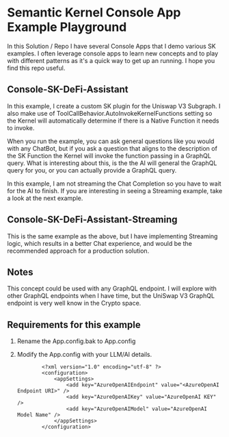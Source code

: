 # Semantic Kernel Console App Example Playground

In this Solution / Repo I have several Console Apps that I demo various SK examples.  I often leverage console apps to learn new concepts and to play with different patterns as it's a quick way to get up an running.  I hope you find this repo useful.

## Console-SK-DeFi-Assistant
In this example, I create a custom SK plugin for the Uniswap V3 Subgraph. I also make use of ToolCallBehavior.AutoInvokeKernelFunctions setting so the Kernel will automatically determine if there is a Native Function it needs to invoke.  

When you run the example, you can ask general questions like you would with any ChatBot, but if you ask a question that aligns to the description of the SK Function the Kernel will invoke the function passing in a GraphQL query.  What is interesting about this, is the the AI will general the GraphQL query for you, or you can actually provide a GraphQL query.

In this example, I am not streaming the Chat Completion so you have to wait for the AI to finish.  If you are interesting in seeing a Streaming example, take a look at the next example.

## Console-SK-DeFi-Assistant-Streaming
This is the same example as the above, but I have implementing Streaming logic, which results in a better Chat experience, and would be the recommended approach for a production solution.

## Notes
This concept could be used with any GraphQL endpoint.  I will explore with other GraphQL endpoints when I have time, but the UniSwap V3 GraphQL endpoint is very well know in the Crypto space.


## Requirements for this example

1. Rename the App.config.bak to App.config
2. Modify the App.config with your LLM/AI details.

    ~~~
			<?xml version="1.0" encoding="utf-8" ?>
			<configuration>
				<appSettings>
					<add key="AzureOpenAIEndpoint" value="<AzureOpenAI Endpoint URI>" />
					<add key="AzureOpenAIKey" value="AzureOpenAI KEY" />  
					<add key="AzureOpenAIModel" value="AzureOpenAI Model Name" />
				</appSettings>
			</configuration>
    ~~~
 
